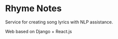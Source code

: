 # Rhyme Notes

Service for creating song lyrics with NLP assistance.

Web based on Django + React.js